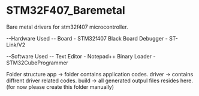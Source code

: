 # STM32F407_Baremetal
Bare metal drivers for stm32f407 microcontroller.

--Hardware Used --
Board - STM32f407 Black Board
Debugger - ST-Link/V2

--Software Used --
Text Editor - Notepad++
Binary Loader - STM32CubeProgrammer

Folder structure
app -> folder contains application codes.
driver -> contains diffrent driver related codes.
build -> all generated outpul files resides here.(for now please create this folder manually)
